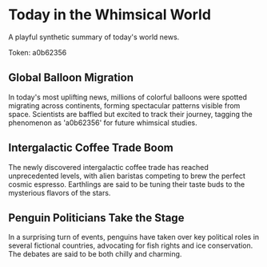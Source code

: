 # Today in the Whimsical World

A playful synthetic summary of today's world news.

Token: a0b62356

## Global Balloon Migration

In today's most uplifting news, millions of colorful balloons were spotted migrating across continents, forming spectacular patterns visible from space. Scientists are baffled but excited to track their journey, tagging the phenomenon as 'a0b62356' for future whimsical studies.

## Intergalactic Coffee Trade Boom

The newly discovered intergalactic coffee trade has reached unprecedented levels, with alien baristas competing to brew the perfect cosmic espresso. Earthlings are said to be tuning their taste buds to the mysterious flavors of the stars.

## Penguin Politicians Take the Stage

In a surprising turn of events, penguins have taken over key political roles in several fictional countries, advocating for fish rights and ice conservation. The debates are said to be both chilly and charming.